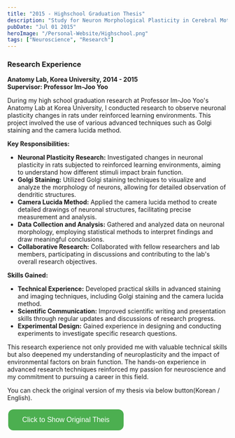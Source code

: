 ```yaml
---
title: "2015 - Highschool Graduation Thesis"
description: "Study for Neuron Morphological Plasticity in Cerebral Motor Cortex During Environmental Enrichment"
pubDate: "Jul 01 2015"
heroImage: "/Personal-Website/Highschool.png"
tags: ["Neuroscience", "Research"]
---
```


<style>
  .custom-button {
    background-color: #4CAF50; /* Green background */
    border: none; /* Remove borders */
    color: white; /* White text */
    padding: 15px 32px; /* Some padding */
    text-align: center; /* Centered text */
    text-decoration: none; /* Remove underline */
    display: inline-block; /* Get the element to line up */
    font-size: 16px; /* Increase font size */
    margin: 4px 2px; /* Some margin */
    cursor: pointer; /* Pointer/hand icon */
    border-radius: 12px; /* Rounded corners */
  }

  .custom-button:hover {
    background-color: #45a049; /* Darker green */
  }

  #iframe-container {
    display: none;
    margin-top: 20px;
  }
</style>

### Research Experience

**Anatomy Lab, Korea University, 2014 - 2015**  
**Supervisor: Professor Im-Joo Yoo**

During my high school graduation research at Professor Im-Joo Yoo's Anatomy Lab at Korea University, I conducted research to observe neuronal plasticity changes in rats under reinforced learning environments. This project involved the use of various advanced techniques such as Golgi staining and the camera lucida method.

**Key Responsibilities:**

- **Neuronal Plasticity Research:** Investigated changes in neuronal plasticity in rats subjected to reinforced learning environments, aiming to understand how different stimuli impact brain function.
- **Golgi Staining:** Utilized Golgi staining techniques to visualize and analyze the morphology of neurons, allowing for detailed observation of dendritic structures.
- **Camera Lucida Method:** Applied the camera lucida method to create detailed drawings of neuronal structures, facilitating precise measurement and analysis.
- **Data Collection and Analysis:** Gathered and analyzed data on neuronal morphology, employing statistical methods to interpret findings and draw meaningful conclusions.
- **Collaborative Research:** Collaborated with fellow researchers and lab members, participating in discussions and contributing to the lab's overall research objectives.

**Skills Gained:**

- **Technical Experience:** Developed practical skills in advanced staining and imaging techniques, including Golgi staining and the camera lucida method.
- **Scientific Communication:** Improved scientific writing and presentation skills through regular updates and discussions of research progress.
- **Experimental Design:** Gained experience in designing and conducting experiments to investigate specific research questions.

This research experience not only provided me with valuable technical skills but also deepened my understanding of neuroplasticity and the impact of environmental factors on brain function. The hands-on experience in advanced research techniques reinforced my passion for neuroscience and my commitment to pursuing a career in this field.


You can check the original version of my thesis via below button(Korean / English).

<div id="iframe-container" style="display: none;">
  <iframe src="https://drive.google.com/file/d/1ivoOVL7BQhgm-Dw9DnQZFYN0ZGib1V_3/preview" width="900" height="507"></iframe>
</div>
<button class="custom-button" onclick="document.getElementById('iframe-container').style.display='block'; this.style.display='none';">
  Click to Show Original Theis
</button>
